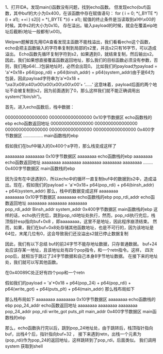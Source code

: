 1、打开IDA，发现main()函数没有问题，找到echo函数。
但发现echo(buf)函数，其中buf的大小为0x400，在该函数中存在赋值语句：
 for ( i = 0; *(_BYTE *)(i + a1); ++i )
    s2[i] = *(_BYTE *)(i + a1);
赋值的终止条件是当读取到a1中\x00的时候。其中s2的大小为0x10。
存在溢出。输入payload的时候，就会在覆盖eip地址后截断(地址一般都有\x00)。

Welpwn题解首先用IDA查看发现主函数不能栈溢出，我们看看echo这个函数，echo会把主函数输入的字符串复制到局部的s2里，并且s2只有16字节，可以造成溢出。
Echo函数先循环复制字符到s2，如果遇到0，就结束复制，然后输出s2。
因此，我们如果想直接覆盖函数返回地址，那么我们的目标函数必须没有参数，否则，我们用p64(...)包装地址时，必然会出现0。
比如我们的payload为payload = 'a'*0x18+ p64(pop_rdi) + p64(binsh_addr) + p64(system_addr)由于是64为包装，因此payload字符串为’a’*0x18 + ‘\xa3\x08\x40\x00\x00\x00\x00\x00’+ ‘......’
这意味着，payload后面的两个地址不会被复制到s2，因为前面遇到了0，那么这样我们就不能正确调用出system(“/bin/sh”)。

首先，进入echo函数后，栈中数据：


0000000000000000 
0000000000000000 0x10字节数据区
echo函数栈的ebp
echo函数返回地址
0000000000000000
0000000000000000
0000000000000000
0000000000000000
0000000000000000 0x400字节数据区
................
main函数栈的ebp


假如我们在buf中输入的0x400个a字符，那么栈变成这样了


aaaaaaaa
aaaaaaaa	0x10字节数据区
aaaaaaaa	echo函数栈的ebp
aaaaaaaa	echo函数返回地址
aaaaaaaa
aaaaaaaa
aaaaaaaa
aaaaaaaa
aaaaaaaa
........	0x400字节数据区
main函数栈的ebp

因为没有在中途遇到0，所以echo中的循环一直复制buf中的数据到s2中，造成溢出。现在，假如我们的payload = 'a'*0x18+ p64(pop_rdi) + p64(binsh_addr) + p64(system_addr)
那么，栈中的数据变成这样
aaaaaaaa        
aaaaaaaa	0x10字节数据区
aaaaaaaa	echo函数栈的ebp
pop_rdi_addr	echo函数返回地址
aaaaaaaa
aaaaaaaa
aaaaaaaa	
pop_rdi_addr
Binsh_addr
system_addr	0x400字节数据区
main函数栈的ebp
这样的话，echo执行完后，跳到pop_rdi地址处执行，然而，pop_rdi执行完后，栈顶指针esp指向buf+0x8 ，即aaaaaaaa，这里不是地址，因此程序崩溃结束。
然而，如果，我们在buf+0x8处存储其他函数地址，也是不可行的，因为该地址是64位，末尾几位有0，这会导致我们还没溢出s2就已停止数据复制


因此，我们有以下总结
buf的前24字节不能存地址数据，只存普通数据。
buf+24处应该存某一地址，且该地址处有四个pop指令，和一个retn指令。这样，
四次pop后，就相当于跳过了24字节数据和自己本身8字节地址数据。
在接下来的地址处，我们就可以写其他函数。

在0x40089C处正好有四个pop和一个retn

假如我们的payload = 'a'*0x18 + p64(pop_24) + p64(pop_rdi) + p64(write_got) + p64(puts_plt) + p64(main_addr)
那么栈布局如下

那么栈布局如下
aaaaaaaa
aaaaaaaa	0x10字节数据区
aaaaaaaa	echo函数栈的ebp
pop_24_addr	echo函数返回地址
aaaaaaaa
aaaaaaaa
aaaaaaaa
pop_24_addr
pop_rdi
write_got
puts_plt
main_addr	0x400字节数据区
main函数栈的ebp

那么，echo函数执行完以后，跳到pop_24地址处，由于跳转后，栈顶指针指向buf，出栈4个后，指针指向buf+32 ，
接下来遇到retn，出栈一个元素为(pop_rdi)作为pop_24的返回地址，这样跳转到了pop_rdi，后面类似。
我们调用system 获取到shell

